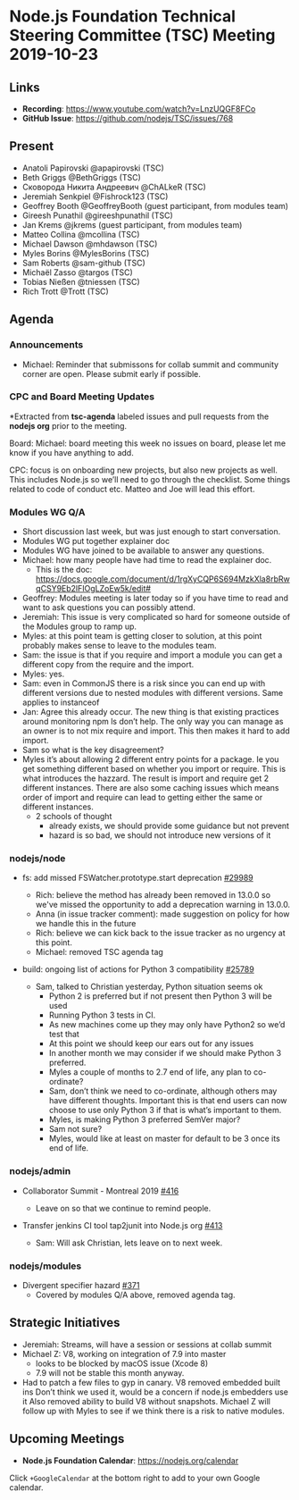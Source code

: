 # Node.js Foundation Technical Steering Committee (TSC) Meeting 2019-10-23

## Links

* **Recording**: https://www.youtube.com/watch?v=LnzUQGF8FCo
* **GitHub Issue**: https://github.com/nodejs/TSC/issues/768

## Present
* Anatoli Papirovski @apapirovski (TSC)
* Beth Griggs @BethGriggs (TSC)
* Сковорода Никита Андреевич @ChALkeR (TSC)
* Jeremiah Senkpiel @Fishrock123 (TSC)
* Geoffrey Booth @GeoffreyBooth (guest participant, from modules team)
* Gireesh Punathil @gireeshpunathil (TSC)
* Jan Krems @jkrems (guest participant, from modules team)
* Matteo Collina @mcollina (TSC)
* Michael Dawson @mhdawson (TSC)
* Myles Borins @MylesBorins (TSC)
* Sam Roberts @sam-github (TSC)
* Michaël Zasso @targos (TSC)
* Tobias Nießen @tniessen (TSC)
* Rich Trott @Trott (TSC)

## Agenda

### Announcements

* Michael: Reminder that submissons for collab summit and community corner are open.
  Please submit early if possible.

### CPC and Board Meeting Updates

*Extracted from **tsc-agenda** labeled issues and pull requests from the **nodejs org** prior to the meeting.

Board: Michael: board meeting this week no issues on board, please let me know if you have anything to add.

CPC: focus is on onboarding new projects, but also new projects as well. This includes Node.js so we’ll need to go through the checklist. Some things related to code of conduct etc. Matteo and Joe will lead this effort.

### Modules WG Q/A

* Short discussion last week, but was just enough to start conversation.
* Modules WG put together explainer doc
* Modules WG have joined to be available to answer any questions.
* Michael: how many people have had time to read the explainer doc.
  * This is the doc: https://docs.google.com/document/d/1rgXyCQP6S694MzkXla8rbRwqCSY9Eb2lFIOgLZoEw5k/edit#
* Geoffrey: Modules meeting is later today so if you have time to read and
  want to ask questions you can possibly attend.
* Jeremiah: This issue is very complicated so hard for someone outside of the
  Modules group to ramp up.
* Myles: at this point team is getting closer to solution, at this point probably makes sense
  to leave to the modules team.
* Sam: the issue is that if you require and import a module you can get a different copy from
  the require and the import.
* Myles: yes.
* Sam: even in CommonJS there is a risk since you can end up with different versions due to
  nested modules with different versions. Same applies to instanceof
* Jan: Agree this already occur. The new thing is that existing practices around monitoring
  npm ls don’t help. The only way you can manage as an owner is to not mix require and import.
  This then makes it hard to add import.
* Sam so what is the key disagreement?
* Myles it’s about allowing 2 different entry points for a package. Ie you get something different
  based on whether you import or require. This is what introduces the hazzard.  The result is
  import and require get 2 different instances. There are also some caching issues which means
  order of import and require can lead to getting either the same or different instances.
  * 2 schools of thought
    * already exists, we should provide some guidance but not prevent
    * hazard is so bad, we should not introduce new versions of it

### nodejs/node

* fs: add missed FSWatcher.prototype.start deprecation [#29989](https://github.com/nodejs/node/pull/29989)
  * Rich: believe the method has already been removed in 13.0.0 so we've missed
    the opportunity to add a deprecation warning in 13.0.0.
  * Anna (in issue tracker comment): made suggestion on policy for how we handle this in the future
  * Rich: believe we can kick back to the issue tracker as no urgency at this point.
  * Michael: removed TSC agenda tag

* build: ongoing list of actions for Python 3 compatibility [#25789](https://github.com/nodejs/node/issues/25789)
  * Sam, talked to Christian yesterday, Python situation seems ok
    * Python 2 is preferred but if not present then Python 3 will be used
    * Running Python 3 tests in CI.
    * As new machines come up they may only have Python2 so we’d test that
    * At this point we should keep our ears out for any issues
    * In another month we may consider if we should make Python 3 preferred.
    * Myles a couple of months to 2.7 end of life, any plan to co-ordinate?
    * Sam, don’t think we need to co-ordinate, although others may have different
      thoughts.  Important this is that end users can now choose to use only
      Python 3 if that is what’s important to them.
    * Myles, is making Python 3 preferred SemVer major?
    * Sam not sure?
    * Myles, would like at least on master for default to be 3 once its end of life.

### nodejs/admin

* Collaborator Summit - Montreal 2019 [#416](https://github.com/nodejs/admin/issues/416)
  * Leave on so that we continue to remind people.

* Transfer jenkins CI tool tap2junit into Node.js org [#413](https://github.com/nodejs/admin/issues/413)
  * Sam: Will ask Christian, lets leave on to next week.

### nodejs/modules

* Divergent specifier hazard [#371](https://github.com/nodejs/modules/issues/371)
  * Covered by modules Q/A above, removed agenda tag.

## Strategic Initiatives
  * Jeremiah: Streams, will have a session or sessions at collab summit
  * Michael Z: V8, working on integration of 7.9 into master
    * looks to be blocked by macOS issue (Xcode 8)
    * 7.9 will not be stable this month anyway.
  * Had to patch a few files to gyp in canary. V8 removed embedded built ins
    Don’t think we used it, would be a concern if node.js embedders use it
    Also removed ability to build V8 without snapshots.  Michael Z will follow up
    with Myles to see if we think there is a risk to native modules.


## Upcoming Meetings

* **Node.js Foundation Calendar**: https://nodejs.org/calendar

Click `+GoogleCalendar` at the bottom right to add to your own Google calendar.
